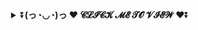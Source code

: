 <div align="center">
<details>
    <summary>⏬<b>(っ◔◡◔)っ ♥ 𝓒𝓛𝓘𝓒𝓚 𝓜𝓔 𝓣𝓞 𝓥𝓘𝓔𝓦 ♥</b>⏬</b></summary>

  
<div align="center">
</p>


## [![Typing SVG](https://readme-typing-svg.herokuapp.com?font=Rockstar-ExtraBold&color=F00&lines=WELCOME+TO+QUEEN+NETHU+WA+BOT+𝚁𝙴𝙿𝙾.;CREATED+BY+DRAK+SHADOW+OFC;𝚃𝙷𝙸𝚂+𝙸𝚂+𝙰+𝚂𝙸𝙼𝙿𝙻𝙴+𝙱𝙾𝚃;𝙰𝙽𝙳+𝙸𝙽𝙲𝙻𝚄𝙳𝙴+𝙼𝙾𝚁𝙴+𝙵𝙴𝙰𝚃𝚄𝚁𝙴𝚂;𝘛𝘏𝘈𝘕𝘒𝘚+𝘍𝘙𝘖+𝘝𝘐𝘚𝘐𝘛𝘐𝘕𝘎+𝘔𝘠+𝘎𝘐𝘛)](https://git.io/typing-svg)

   <p align="center">
<a href="https://github.com">
    <img src="https://i.ibb.co/5R3pFFp/68747470733a2f2f692e6962622e636f2f68386d484c6a382f3130333930323033362d72656d6f766562672d707265766965.png">
  </a>
  

# Queen Nethu MD Bot

> Queen Nethu MD Bot is a multipurpose WhatsApp bot using library!
>
>

 ### FORK QUEEN NETHU REPO
       
●.  ***Click [FORK](https://github.com/mrhansamala/-Queen-Nethu-MD-Bot-/fork)***
    
 

   # 🧩 Deploy Queen Nethu MD
     
<details close>
<summary>Click to choose your favourite platform to Deploy</summary>
 
<br><br>   
    
<h4 align="center"> Deploy on Repl.it
</h4>

<p align="center" >
    <a href="https://repl.it/github/mrhansamala/-Queen-Nethu-MD-Bot-">
    <img src="https://i.ibb.co/zrB5kMh/deploy-on-repl.jpg" width="170px" alt="Deploy on Heroku" >
    </a>
</p>

<p align="center" >
    <br>
    __________________________
    <br>
</p>   
      
      
      
<h4 align="center"> Deploy on Railway 
</h4>
  
<p align="center">
    <a href="https://railway.app/template/tZWmhj?referralCode=f3gg2m">
    <img src="https://railway.app/button.svg" alt="Deploy on Railway" width="170px">
    </a>
</p>

<p align="center" >
    <br>
    __________________________
    <br>
</p>

<br>
      
<h4 align="center"> Deploy on Koyeb
</h4>
      
<p align="center">
    <a href="https://app.koyeb.com/apps/deploy?type=docker&image=quay.io/mrhansamala/-Queen-Nethu-MD-Bot-:main&env[PORT]=8000&env[PREFIX]=-&&env[MONGODB]=mongodb+srv://fantox001:zjmbvgwr52@cluster0.qh05pl9.mongodb.net/?retryWrites=true&w=majority&&env[SESSION_ID]=enterYourSession&&env[MODS]=918101187835,919735940276&&env[TENOR_API_KEY]=AIzaSyCyouca1_KKy4W_MG1xsPzuku5oa8W358c&&env[PACKNAME]=Miku-Nakano&&env[AUTHOR]=FantoX&&name=atlas">
    <img src="https://www.koyeb.com/static/images/deploy/button.svg" alt="Deploy on Koyeb" width="155px">
    </a>
</p>


<p align="center" >
    <br>
    __________________________
    <br>
</p>


<br>
 
<h4 align="center"> Deploy on Heroku
</h4>

</p>

<p align="center" >
    <a href="https://heroku.com/deploy?template=https://github.com/mrhansamala/-Queen-Nethu-MD-Bot-">
    <img src="https://www.herokucdn.com/deploy/button.png" width="160px" alt="Deploy on Heroku" >
    </a>

</p>

<p align="center" >
    <br>
    __________________________
    <br>
</p>


<br>


<h4 align="center"> Deploy on Mogenius
</h4>
  
<p align="center">
    <a href="https://studio.mogenius.com/">
    <img src="https://www.cloudflare.com/static/90073b1e5bd8a0765640a20febb3dc22/mogenius_logo_quer.png" alt="Deploy on Mogenius" width="170px">
    </a>
    
</p>

<p align="center" >
    <br>
    __________________________
    <br>
</p>

<br>

<h4 align="center"> Deploy on Uffizzi
</h4>
  
<p align="center">
    <a href="https://www.uffizzi.com/">
    <img src="https://i.ibb.co/Y29Kv4X/Screenshot-195.png" alt="Deploy on Uffizzi" width="125px">
    </a>
    
</p>

<p align="center" >
    <br>
    __________________________
    <br>
</p>


<br>

<h4 align="center"> Deploy on BoxMineWorld
</h4>
  
<p align="center">
    <a href="https://dash.boxmineworld.com/">
    <img src="https://graph.org/file/2af0e67f320986702ea24.jpg" alt="Deploy on Boxmineworld" width="175px">
    </a>
    
</p>

<p align="center" >
    <br>
    __________________________
    <br>
</p>



</details>

<br> 
     
 
 ### ıllıllı ＳＣＡＮ ＱＲ ＣＯＤＥ ıllıllı
 
[![Run on Repl.it](https://repl.it/badge/github/quiec/whatsAlfa)](https://replit.com/@shashikabot/HumblePastelOrganization)
    
   ## [![Typing SVG](https://readme-typing-svg.herokuapp.com?font=Rockstar-ExtraBold&color=F00&lines=HOW+TO+DEVOLP+BY;MADE+BY+MR+Hansamala.)](https://git.io/typing-svg)
   
   ## [![Typing SVG](https://readme-typing-svg.herokuapp.com?font=Rockstar-ExtraBold&color=FFF000&lines=1.+Fork+This+Repo)](https://git.io/typing-svg)
   ## [![Typing SVG](https://readme-typing-svg.herokuapp.com?font=Rockstar-ExtraBold&color=FFF000&lines=2.+Scan+QR+Code)](https://git.io/typing-svg)
   ## [![Typing SVG](https://readme-typing-svg.herokuapp.com?font=Rockstar-ExtraBold&color=FFF000&lines=3.+Make+Heroku+&+Uffizzi+Deploy+Link+Your+own)](https://git.io/typing-svg)
   ## [![Typing SVG](https://readme-typing-svg.herokuapp.com?font=Rockstar-ExtraBold&color=FFF000&lines=4.+Add+App+Name+And+Deploy)](https://git.io/typing-svg)
   ## [![Typing SVG](https://readme-typing-svg.herokuapp.com?font=Rockstar-ExtraBold&color=FFF000&lines=5.+Watch+Your+Heroku+Log)](https://git.io/typing-svg)

   
## [![Typing SVG](https://readme-typing-svg.herokuapp.com?font=Rockstar-ExtraBold&color=FFFFFF000&lines=If+you+think+this+bot+is+not+good;deploy+another+bot+you+like;If+you+become+Question+about+bot;join+our+Whatsapp+support+group;to+solve+it+♥️)](https://git.io/typing-svg)
  

<p align="center">

  <img src="https://media.tenor.com/SXpyWB8dDGIAAAAi/akirambow-smile-person.gif" border="0"></a>

</p>

<h2 align="center">

  <b>M͟R͟ H͞a͞n͞s͞a͞m͞a͞l͞a͞</b>

</h2>
